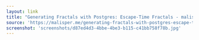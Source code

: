 ```yaml
---
layout: link
title: "Generating Fractals with Postgres: Escape-Time Fractals - malisper.me"
source: 'https://malisper.me/generating-fractals-with-postgres-escape-time-fractals/'
screenshot: 'screenshots/d87ed4d3-4bbe-4be3-b115-c41bb758f78b.jpg'
---
```


